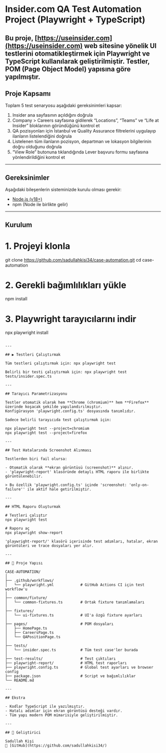 # Insider.com QA Test Automation Project (Playwright + TypeScript)

Bu proje, [https://useinsider.com](https://useinsider.com) web sitesine yönelik UI testlerini otomatikleştirmek için **Playwright** ve **TypeScript** kullanılarak geliştirilmiştir. Testler, POM (Page Object Model) yapısına göre yapılmıştır.
---

## Proje Kapsamı

Toplam 5 test senaryosu aşağıdaki gereksinimleri kapsar:

1. Insider ana sayfasının açıldığını doğrula  
2. Company > Careers sayfasına gidilerek “Locations”, “Teams” ve “Life at Insider” bloklarının göründüğünü kontrol et  
3. QA pozisyonları için İstanbul ve Quality Assurance filtrelerini uygulayıp ilanların listelendiğini doğrula  
4. Listelenen tüm ilanların pozisyon, departman ve lokasyon bilgilerinin doğru olduğunu doğrula  
5. “View Role” butonuna tıklandığında Lever başvuru formu sayfasına yönlendirildiğini kontrol et  

---

## Gereksinimler

Aşağıdaki bileşenlerin sisteminizde kurulu olması gerekir:

- [Node.js (v18+)](https://nodejs.org/)
- npm (Node ile birlikte gelir)

---

## Kurulum

# 1. Projeyi klonla
git clone https://github.com/sadullahkisi34/case-automation.git
cd case-automation

# 2. Gerekli bağımlılıkları yükle
npm install

# 3. Playwright tarayıcılarını indir
npx playwright install
```

---

## ▶️ Testleri Çalıştırmak

Tüm testleri çalıştırmak için: npx playwright test

Belirli bir testi çalıştırmak için: npx playwright test tests/insider.spec.ts

---

## Tarayıcı Parametrizasyonu

Testler otomatik olarak hem **Chrome (chromium)** hem **Firefox** üzerinde koşacak şekilde yapılandırılmıştır.  
Konfigürasyon 'playwright.config.ts' dosyasında tanımlıdır.

Sadece belirli tarayıcıda test çalıştırmak için:

npx playwright test --project=chromium
npx playwright test --project=firefox

---

## Test Hatalarında Screenshot Alınması

Testlerden biri fail olursa:

- Otomatik olarak **ekran görüntüsü (screenshot)** alınır.
- 'playwright-report' klasöründe detaylı HTML raporu ile birlikte görüntülenebilir.

> Bu özellik 'playwright.config.ts' içinde 'screenshot: 'only-on-failure'' ile aktif hale getirilmiştir.

---

## HTML Raporu Oluşturmak

# Testleri çalıştır
npx playwright test

# Raporu aç
npx playwright show-report

'playwright-report/' klasörü içerisinde test adımları, hatalar, ekran görüntüleri ve trace dosyaları yer alır.

---

## 📁 Proje Yapısı

CASE-AUTOMATION/
│
├── .github/workflows/
│   └── playwright.yml            # GitHub Actions CI için test workflow'u
│
├── common/fixture/
│   └── common-fixtures.ts        # Ortak fixture tanımlamaları
│
├── fixtures/
│   └── ui-fixtures.ts            # UI'a özgü fixture ayarları
│
├── pages/                        # POM dosyaları
│   ├── HomePage.ts
│   ├── CareersPage.ts
│   └── QAPositionPage.ts
│
├── tests/
│   └── insider.spec.ts           # Tüm test case'ler burada
│
├── test-results/                 # Test çıktıları
├── playwright-report/            # HTML test raporları
├── playwright.config.ts          # Global test ayarları ve browser config
├── package.json                  # Script ve bağımlılıklar
└── README.md

---

## Ekstra

- Kodlar TypeScript ile yazılmıştır.
- Hatalı adımlar için ekran görüntüsü desteği vardır.
- Tüm yapı modern POM mimarisiyle geliştirilmiştir.

---

## 👤 Geliştirici

Sadullah Kişi  
📧 [GitHub](https://github.com/sadullahkisi34/)
